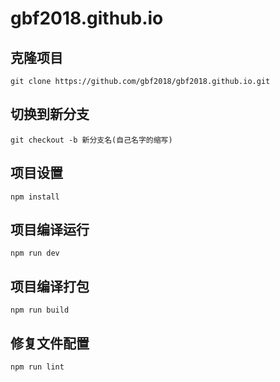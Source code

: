 # gbf2018.github.io

## 克隆项目
```
git clone https://github.com/gbf2018/gbf2018.github.io.git
```

## 切换到新分支
```
git checkout -b 新分支名(自己名字的缩写)
```

## 项目设置
```
npm install
```

## 项目编译运行
```
npm run dev
```

## 项目编译打包
```
npm run build
```

## 修复文件配置
```
npm run lint
```

